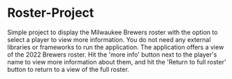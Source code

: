 # Roster-Project
Simple project to display the Milwaukee Brewers roster with the option to select a player to view more information. 
You do not need any external libraries or frameworks to run the application. 
The application offers a view of the 2022 Brewers roster. Hit the 'more info' button next to the player's name to view more information about them, and hit the 'Return to full roster' button to return to a view of the full roster.
